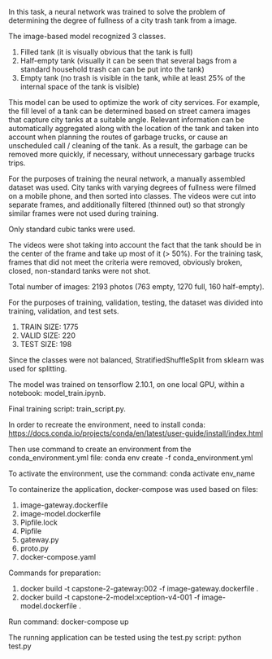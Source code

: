 In this task, a neural network was trained to solve the problem of determining the degree of fullness of a city trash tank from a image.

The image-based model recognized 3 classes.

1. Filled tank (it is visually obvious that the tank is full)
2. Half-empty tank (visually it can be seen that several bags from a standard household trash can can be put into the tank)
3. Empty tank (no trash is visible in the tank, while at least 25% of the internal space of the tank is visible)

This model can be used to optimize the work of city services. For example, the fill level of a tank can be determined based on street camera images that capture city tanks at a suitable angle. Relevant information can be automatically aggregated along with the location of the tank and taken into account when planning the routes of garbage trucks, or cause an unscheduled call / cleaning of the tank.
As a result, the garbage can be removed more quickly, if necessary, without unnecessary garbage trucks trips.

For the purposes of training the neural network, a manually assembled dataset was used. City tanks with varying degrees of fullness were filmed on a mobile phone, and then sorted into classes. The videos were cut into separate frames, and additionally filtered (thinned out) so that strongly similar frames were not used during training.

Only standard cubic tanks were used.

The videos were shot taking into account the fact that the tank should be in the center of the frame and take up most of it (> 50%). For the training task, frames that did not meet the criteria were removed, obviously broken, closed, non-standard tanks were not shot.

Total number of images: 2193 photos (763 empty, 1270 full, 160 half-empty).

For the purposes of training, validation, testing, the dataset was divided into training, validation, and test sets.
1. TRAIN SIZE: 1775
2. VALID SIZE: 220
3. TEST SIZE: 198

Since the classes were not balanced, StratifiedShuffleSplit from sklearn was used for splitting.

The model was trained on tensorflow 2.10.1, on one local GPU, within a notebook: model_train.ipynb.

Final training script: train_script.py.

In order to recreate the environment, need to install conda: https://docs.conda.io/projects/conda/en/latest/user-guide/install/index.html

Then use command to create an environment from the conda_environment.yml file: conda env create -f conda_environment.yml

To activate the environment, use the command: conda activate env_name

To containerize the application, docker-compose was used based on files:
1. image-gateway.dockerfile
2. image-model.dockerfile
3. Pipfile.lock
4. Pipfile
5. gateway.py
6. proto.py
7. docker-compose.yaml

Commands for preparation:
1. docker build -t capstone-2-gateway:002 -f image-gateway.dockerfile .
2. docker build -t capstone-2-model:xception-v4-001 -f image-model.dockerfile .

Run command: docker-compose up

The running application can be tested using the test.py script: python test.py